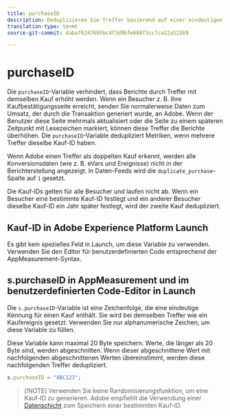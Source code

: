 ```yaml
---
title: purchaseID
description: Deduplizieren Sie Treffer basierend auf einer eindeutigen Kaufkennung.
translation-type: tm+mt
source-git-commit: dabaf6247695bc4f3d9bfe668f3ccfca12a52269

---
```



# purchaseID

Die `purchaseID`-Variable verhindert, dass Berichte durch Treffer mit demselben Kauf erhöht werden. Wenn ein Besucher z. B. Ihre Kaufbestätigungsseite erreicht, senden Sie normalerweise Daten zum Umsatz, der durch die Transaktion generiert wurde, an Adobe. Wenn der Benutzer diese Seite mehrmals aktualisiert oder die Seite zu einem späteren Zeitpunkt mit Lesezeichen markiert, können diese Treffer die Berichte überhöhen. Die `purchaseID`-Variable dedupliziert Metriken, wenn mehrere Treffer dieselbe Kauf-ID haben.

Wenn Adobe einen Treffer als doppelten Kauf erkennt, werden alle Konversionsdaten (wie z. B. eVars und Ereignisse) nicht in der Berichterstellung angezeigt. In Daten-Feeds wird die `duplicate_purchase`-Spalte auf `1` gesetzt.

Die Kauf-IDs gelten für alle Besucher und laufen nicht ab. Wenn ein Besucher eine bestimmte Kauf-ID festlegt und ein anderer Besucher dieselbe Kauf-ID ein Jahr später festlegt, wird der zweite Kauf dedupliziert.

## Kauf-ID in Adobe Experience Platform Launch

Es gibt kein spezielles Feld in Launch, um diese Variable zu verwenden. Verwenden Sie den Editor für benutzerdefinierten Code entsprechend der AppMeasurement-Syntax.

## s.purchaseID in AppMeasurement und im benutzerdefinierten Code-Editor in Launch

Die `s.purchaseID`-Variable ist eine Zeichenfolge, die eine eindeutige Kennung für einen Kauf enthält. Sie wird bei demselben Treffer wie ein Kaufereignis gesetzt. Verwenden Sie nur alphanumerische Zeichen, um diese Variable zu füllen.

Diese Variable kann maximal 20 Byte speichern. Werte, die länger als 20 Byte sind, werden abgeschnitten. Wenn dieser abgeschnittene Wert mit nachfolgenden abgeschnittenen Werten übereinstimmt, werden diese nachfolgenden Treffer dedupliziert.

```js
s.purchaseID = "ABC123";
```

>[!NOTE] Verwenden Sie keine Randomisierungsfunktion, um eine Kauf-ID zu generieren. Adobe empfiehlt die Verwendung einer [Datenschicht](../../prepare/data-layer.md) zum Speichern einer bestimmten Kauf-ID.
